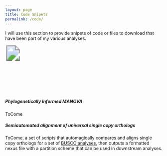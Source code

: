 ```yaml
---
layout: page
title: Code Snipets
permalink: /code/
---
```


I will use this section to provide snipets of code or files to download that have been part of my various analyses.
<?xml version="1.0" standalone="no"?>
<!DOCTYPE svg PUBLIC "-//W3C//DTD SVG 1.1//EN" 
  "http://www.w3.org/Graphics/SVG/1.1/DTD/svg11.dtd">
<svg width="5cm" height="4cm" version="1.1"
     xmlns="http://www.w3.org/2000/svg" xmlns:xlink= "http://www.w3.org/1999/xlink">
	<image xlink:href="https://github.com/jsoghigian/jsoghigian.github.io/blob/master/Download_alt_font_awesome.svg" x="0" y="0" height="50px" width="50px"/>
</svg>


##### Phylogenetically Informed MANOVA

ToCome

##### Semiautomated alignment of universal single copy orthologs

ToCome, a set of scripts that automagically compares and aligns single copy orthologs for a set of [BUSCO analyses](http://busco.ezlab.org/), then outputs a formatted nexus file with a partition scheme that can be used in downstream analyses.
